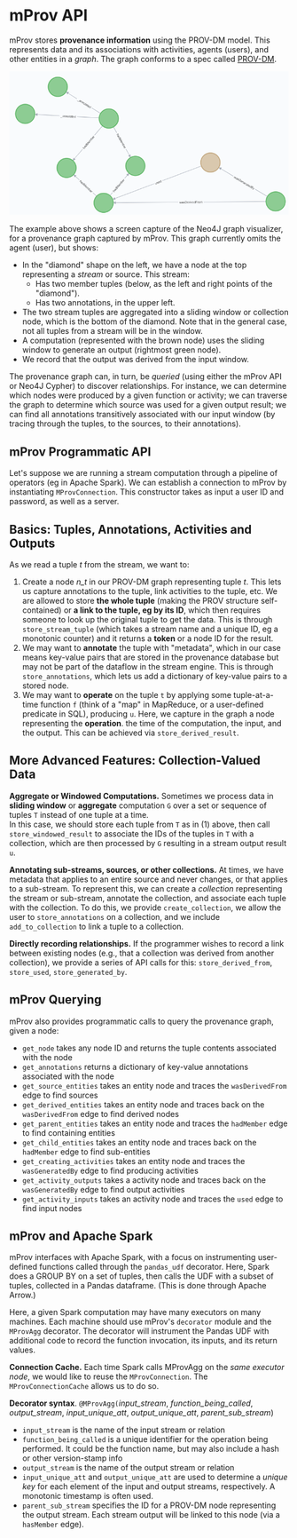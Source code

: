 # mProv API

mProv stores **provenance information** using the PROV-DM model.  This represents data and its associations with activities, agents (users), and other entities in a *graph*.  The graph conforms to a spec called [PROV-DM](https://www.w3.org/TR/prov-dm/).

![example](images/prov-example.png)

The example above shows a screen capture of the Neo4J graph visualizer, for a provenance graph captured by mProv.  This
graph currently omits the agent (user), but shows:

* In the "diamond" shape on the left, we have a node at the top representing a *stream* or source.  This stream:
  * Has two member tuples (below, as the left and right points of the "diamond").
  * Has two annotations, in the upper left.  
* The two stream tuples are aggregated into a sliding window or collection node, which is the bottom of the diamond.  Note that in the general case, not all tuples from a stream will be in the window.
* A computation (represented with the brown node) uses the sliding window to generate an output (rightmost green node).
* We record that the output was derived from the input window.

The provenance graph can, in turn, be *queried* (using either the mProv API or Neo4J Cypher) to discover relationships.
For instance, we can determine which nodes were produced by a given function or activity; we can traverse the graph
to determine which source was used for a given output result; we can find all annotations transitively associated with
our input window (by tracing through the tuples, to the sources, to their annotations).

## mProv Programmatic API

Let's suppose we are running a stream computation through a pipeline of operators (eg in Apache Spark).
We can establish a connection to mProv by instantiating `MProvConnection`.  This constructor takes as input
a user ID and password, as well as a server.

## Basics: Tuples, Annotations, Activities and Outputs

As we read a tuple *t* from the stream, we want to:

1. Create a node *n_t* in our PROV-DM graph representing tuple *t*.  This lets us capture annotations to the tuple, link activities to the tuple, etc.
   We are allowed to store **the whole tuple** (making the PROV structure self-contained) or **a link to the tuple, eg by its ID**, which then requires
   someone to look up the original tuple to get the data.  This is through `store_stream_tuple` (which takes a stream name and a unique ID, eg a 
   monotonic counter) and it returns a **token** or a node ID for the result.
2. We may want to **annotate** the tuple with "metadata", which in our case means key-value pairs that are stored in the provenance database but may not be 
   part of the dataflow in the stream engine.  This is through `store_annotations`, which lets us add a dictionary of key-value pairs to a stored node.
3. We may want to **operate** on the tuple `t` by applying some tuple-at-a-time function `f` (think of a "map" in MapReduce, or a user-defined predicate in SQL), producing `u`.  Here, we capture in the graph a node representing the **operation**.
   the time of the computation, the input, and the output.  This can be achieved via `store_derived_result`.
   
## More Advanced Features: Collection-Valued Data

**Aggregate or Windowed Computations.**  Sometimes we process data in **sliding window** or **aggregate** computation `G` over a set or sequence of tuples `T` instead of one tuple at a time.  
In this case, we should store each tuple from `T` as in (1) above, then call `store_windowed_result` to associate the IDs of the tuples in `T` with a
collection, which are then processed by `G` resulting in a stream output result `u`.

**Annotating sub-streams, sources, or other collections.** At times, we have metadata that applies to an entire source and never changes, or that applies to
a sub-stream.  To represent this, we can create a *collection* representing the stream or sub-stream, annotate the collection, and associate each tuple
with the collection.  To do this, we provide `create_collection`, we allow the user to `store_annotations` on a collection, and we include `add_to_collection` 
to link a tuple to a collection.

**Directly recording relationships.** If the programmer wishes to record a link between existing nodes (e.g., that a collection
was derived from another collection), we provide a series of API calls for this: `store_derived_from`, `store_used`, `store_generated_by`. 

## mProv Querying

mProv also provides programmatic calls to query the provenance graph, given a node:

* `get_node` takes any node ID and returns the tuple contents associated with the node
* `get_annotations` returns a dictionary of key-value annotations associated with the node
* `get_source_entities` takes an entity node and traces the `wasDerivedFrom` edge to find sources
* `get_derived_entities` takes an entity node and traces back on the `wasDerivedFrom` edge to find derived nodes
* `get_parent_entities` takes an entity node and traces the `hadMember` edge to find containing entities
* `get_child_entities` takes an entity node and traces back on the `hadMember` edge to find sub-entities
* `get_creating_activities` takes an entity node and traces the `wasGeneratedBy` edge to find producing activities
* `get_activity_outputs` takes a activity node and traces back on the `wasGeneratedBy` edge to find output activities
* `get_activity_inputs` takes an activity node and traces the `used` edge to find input nodes

## mProv and Apache Spark

mProv interfaces with Apache Spark, with a focus on instrumenting user-defined functions called through the `pandas_udf`
decorator.  Here, Spark does a GROUP BY on a set of tuples, then calls the UDF with a subset of tuples, collected in a
Pandas dataframe.  (This is done through Apache Arrow.)

Here, a given Spark computation may have many executors on many machines.  Each machine should use mProv's `decorator`
module and the `MProvAgg` decorator.  The decorator will instrument the Pandas UDF with additional code to record
the function invocation, its inputs, and its return values. 

**Connection Cache.** Each time Spark calls MProvAgg on the *same executor node*, we would like to reuse the `MProvConnection`.
The `MProvConnectionCache` allows us to do so.

**Decorator syntax**.
`@MProvAgg(`*input_stream*, *function_being_called*, *output_stream*, *input_unique_att*, *output_unique_att*, *parent_sub_stream*)

* `input_stream` is the name of the input stream or relation
* `function_being_called` is a unique identifier for the operation being performed.  It could be the function name, but may also include a hash or other version-stamp info
* `output_stream` is the name of the output stream or relation
* `input_unique_att` and `output_unique_att` are used to determine a *unique key* for each element of the input and output streams, respectively.
A monotonic timestamp is often used.
* `parent_sub_stream` specifies the ID for a PROV-DM node representing the output stream.  Each stream output will be linked to this node
(via a `hasMember` edge).
 